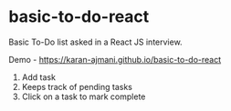 # basic-to-do-react
Basic To-Do list asked in a React JS interview.

Demo - https://karan-ajmani.github.io/basic-to-do-react

1. Add task
2. Keeps track of pending tasks
3. Click on a task to mark complete

